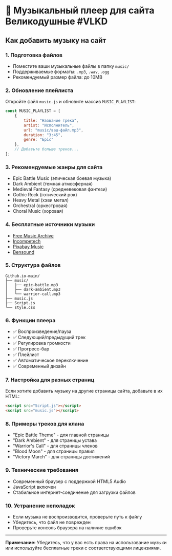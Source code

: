 # 🎵 Музыкальный плеер для сайта Великодушные #VLKD

## Как добавить музыку на сайт

### 1. Подготовка файлов
- Поместите ваши музыкальные файлы в папку `music/`
- Поддерживаемые форматы: `.mp3`, `.wav`, `.ogg`
- Рекомендуемый размер файла: до 10MB

### 2. Обновление плейлиста
Откройте файл `music.js` и обновите массив `MUSIC_PLAYLIST`:

```javascript
const MUSIC_PLAYLIST = [
    {
        title: "Название трека",
        artist: "Исполнитель",
        url: "music/ваш-файл.mp3",
        duration: "3:45",
        genre: "Epic"
    },
    // Добавьте больше треков...
];
```

### 3. Рекомендуемые жанры для сайта
- Epic Battle Music (эпическая боевая музыка)
- Dark Ambient (темная атмосферная)
- Medieval Fantasy (средневековая фэнтези)
- Gothic Rock (готический рок)
- Heavy Metal (хэви метал)
- Orchestral (оркестровая)
- Choral Music (хоровая)

### 4. Бесплатные источники музыки
- [Free Music Archive](https://freemusicarchive.org/)
- [Incompetech](https://incompetech.com/)
- [Pixabay Music](https://pixabay.com/music/)
- [Bensound](https://www.bensound.com/)

### 5. Структура файлов
```
Github.io-main/
├── music/
│   ├── epic-battle.mp3
│   ├── dark-ambient.mp3
│   └── warrior-call.mp3
├── music.js
├── Script.js
└── style.css
```

### 6. Функции плеера
- ✅ Воспроизведение/пауза
- ✅ Следующий/предыдущий трек
- ✅ Регулировка громкости
- ✅ Прогресс-бар
- ✅ Плейлист
- ✅ Автоматическое переключение
- ✅ Современный дизайн

### 7. Настройка для разных страниц
Если хотите добавить музыку на другие страницы сайта, добавьте в их HTML:

```html
<script src="Script.js"></script>
<script src="music.js"></script>
```

### 8. Примеры треков для клана
- "Epic Battle Theme" - для главной страницы
- "Dark Ambient" - для страницы устава
- "Warrior's Call" - для страницы членов
- "Blood Moon" - для страницы правил
- "Victory March" - для страницы достижений

### 9. Технические требования
- Современный браузер с поддержкой HTML5 Audio
- JavaScript включен
- Стабильное интернет-соединение для загрузки файлов

### 10. Устранение неполадок
- Если музыка не воспроизводится, проверьте путь к файлу
- Убедитесь, что файл не поврежден
- Проверьте консоль браузера на наличие ошибок

---

**Примечание:** Убедитесь, что у вас есть права на использование музыки или используйте бесплатные треки с соответствующими лицензиями. 